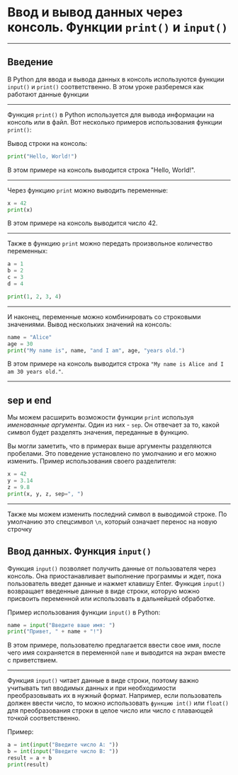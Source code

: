 # Ввод и вывод данных через консоль. Функции ```print()```  и ```input()```

---

## Введение

В Python для ввода и вывода данных в консоль используются функции ```input()``` и ```print()``` соответственно. В этом уроке разберемся как работают данные функции

---

Функция ```print()``` в Python используется для вывода информации на консоль или в файл. Вот несколько примеров использования функции ```print()```:

Вывод строки на консоль:

```python
print("Hello, World!")
```
В этом примере на консоль выводится строка "Hello, World!".

---

Через функцию `print` можно выводить переменные:

```python
x = 42
print(x)
```
В этом примере на консоль выводится число 42.

---

Также в функцию `print` можно передать произвольное количество переменных:

```python
a = 1
b = 2
c = 3
d = 4

print(1, 2, 3, 4)
```

---

И наконец, переменные можно комбинировать со строковыми значениями. Вывод нескольких значений на консоль:

```python
name = "Alice"
age = 30
print("My name is", name, "and I am", age, "years old.")
```
В этом примере на консоль выводится строка ```"My name is Alice and I am 30 years old."```.

---

## sep и end

Мы можем расширить возможости функции `print` используя *именованные аргументы*. Один из них - `sep`. Он отвечает за то, какой символ будет разделять значения, переданные в функцию.

Вы могли заметить, что в примерах выше аргументы разделяются пробелами. Это поведение установлено по умолчанию и его можно изменить. Пример использования своего разделителя:

```python
x = 42
y = 3.14
z = 9.8
print(x, y, z, sep=", ")
```

---

Также мы можем изменить последний символ в выводимой строке. По умолчанию это спецсимвол `\n`, который означает перенос на новую строчку


## Ввод данных. Функция ```input()```

Функция ```input()``` позволяет получить данные от пользователя через консоль. Она приостанавливает выполнение программы и ждет, пока пользователь введет данные и нажмет клавишу Enter. Функция ```input()``` возвращает введенные данные в виде строки, которую можно присвоить переменной или использовать в дальнейшей обработке. 

Пример использования функции ```input()``` в Python:

```python
name = input("Введите ваше имя: ")
print("Привет, " + name + "!")
```

В этом примере, пользователю предлагается ввести свое имя, после чего имя сохраняется в переменной ```name``` и выводится на экран вместе с приветствием.

---

Функция ```input()``` читает данные в виде строки, поэтому важно учитывать тип вводимых данных и при необходимости преобразовывать их в нужный формат. Например, если пользователь должен ввести число, то можно использовать ```функцию int()``` или ```float()``` для преобразования строки в целое число или число с плавающей точкой соответственно.

Пример:

```python
a = int(input("Введите число А: "))
b = int(input("Введите число В: "))
result = a + b
print(result)
```